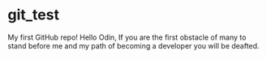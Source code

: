 # git_test
My first GitHub repo!
Hello Odin,
If you are the first obstacle of many to stand before me and my path of becoming a developer
you will be deafted.